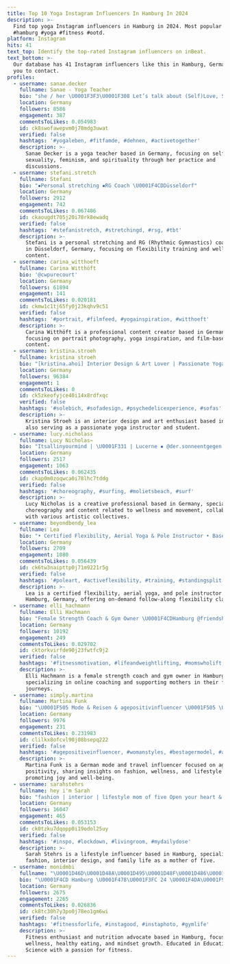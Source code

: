 ```yaml
---
title: Top 10 Yoga Instagram Influencers In Hamburg In 2024
description: >-
  Find top yoga Instagram influencers in Hamburg in 2024. Most popular hashtags:
  #hamburg #yoga #fitness #ootd.
platform: Instagram
hits: 41
text_top: Identify the top-rated Instagram influencers on inBeat.
text_bottom: >-
  Our database has 41 Instagram influencers like this in Hamburg, Germany for
  you to contact.
profiles:
  - username: sanae.decker
    fullname: Sanae - Yoga Teacher
    bio: "she / her \U0001F3F3️‍\U0001F308 Let’s talk about (Self)Love, Sexuality, Feminism & Spirtuality \U0001F618 \U0001F48C DM für 1:1 Yoga \U0001F9D8\U0001F3FC‍♀️ \U0001F399Trust Yourself, Love! & Yoniradio ✳️CH"
    location: Germany
    followers: 8586
    engagement: 387
    commentsToLikes: 0.054983
    id: ck8swofawepvm0j78mdg3uwat
    verified: false
    hashtags: '#yogaleben, #fitfamde, #dehnen, #activetogether'
    description: >-
      Sanae Decker is a yoga teacher based in Germany, focusing on self-love,
      sexuality, feminism, and spirituality through her practice and
      discussions.
  - username: stefani.stretch
    fullname: Stefani
    bio: "▪️Personal stretching ▪️RG Coach \U0001F4CDDüsseldorf"
    location: Germany
    followers: 2912
    engagement: 742
    commentsToLikes: 0.067406
    id: ckaougdt705j20i78rk8ewadq
    verified: false
    hashtags: '#stefanistretch, #stretchingd, #rsg, #tbt'
    description: >-
      Stefani is a personal stretching and RG (Rhythmic Gymnastics) coach based
      in Düsseldorf, Germany, focusing on flexibility training and wellness
      content.
  - username: carina_witthoeft
    fullname: Carina Witthöft
    bio: '@cwpurecourt'
    location: Germany
    followers: 61894
    engagement: 141
    commentsToLikes: 0.020181
    id: ckmw1c1tj65fy0j23kqhv9c51
    verified: false
    hashtags: '#portrait, #filmfeed, #yogainspiration, #witthoeft'
    description: >-
      Carina Witthöft is a professional content creator based in Germany,
      focusing on portrait photography, yoga inspiration, and film-based
      content.
  - username: kristina.stroeh
    fullname: kristina stroeh
    bio: "[kristina.ahoi] Interior Design & Art Lover | Passionate Yoga Instructor & Student \U0001F4CDHamburg"
    location: Germany
    followers: 96384
    engagement: 1
    commentsToLikes: 0
    id: ck5zkeofyjce40i14x8rdfxqc
    verified: false
    hashtags: '#solebich, #sofadesign, #psychedelicexperience, #sofas'
    description: >-
      Kristina Stroeh is an interior design and art enthusiast based in Hamburg,
      also serving as a passionate yoga instructor and student.
  - username: lucy.nicholass
    fullname: Lucy Nicholas♒️
    bio: "Itsallinyourmind | \U0001F331 | Lucerne ▪️ @der.sonneentgegen ▪️ @neumcollective @kurzbild ▪️ @tntlucerne come through monday 8pm"
    location: Germany
    followers: 2517
    engagement: 1063
    commentsToLikes: 0.062435
    id: ckap0m0zoqwca0i78lhc7tddg
    verified: false
    hashtags: '#choreography, #surfing, #molietsbeach, #surf'
    description: >-
      Lucy Nicholas is a creative professional based in Germany, specializing in
      choreography and content related to wellness and movement, collaborating
      with various artistic collectives.
  - username: beyondbendy_lea
    fullname: Lea
    bio: "• Certified Flexibility, Aerial Yoga & Pole Instructor • Based in Hamburg, Germany • 35 follow-along Flexibility Classes \U0001F497 On Demand"
    location: Germany
    followers: 2709
    engagement: 1080
    commentsToLikes: 0.056439
    id: ck6tw3naipttp0j71m9221r5g
    verified: false
    hashtags: '#poleart, #activeflexibility, #training, #standingsplit'
    description: >-
      Lea is a certified flexibility, aerial yoga, and pole instructor based in
      Hamburg, Germany, offering on-demand follow-along flexibility classes.
  - username: elli_hachmann
    fullname: Elli Hachmann
    bio: "Female Strength Coach & Gym Owner \U0001F4CDHamburg @friendship_gym_hamburg \U0001F467\U0001F476Mom of 2 ⬇️Online Coaching"
    location: Germany
    followers: 10192
    engagement: 249
    commentsToLikes: 0.029702
    id: cktorkvirfde90j23fwtfc9j2
    verified: false
    hashtags: '#fitnessmotivation, #lifeandweightlifting, #momswholift, #girlswholift'
    description: >-
      Elli Hachmann is a female strength coach and gym owner in Hamburg,
      specializing in online coaching and supporting mothers in their fitness
      journeys.
  - username: simply.martina
    fullname: Martina Funk
    bio: "\U0001F505 Mode & Reisen & agepositivinfluencer \U0001F505 \U0001F1E9\U0001F1EA *1960 verheiratet \U0001F505 liebe Yoga & Lachen & Meer \U0001F48B"
    location: Germany
    followers: 9976
    engagement: 231
    commentsToLikes: 0.231983
    id: clilkx8ofcvl90j08bsepq222
    verified: false
    hashtags: '#agepositiveinfluencer, #womanstyles, #bestagermodel, #agepositivemodel'
    description: >-
      Martina Funk is a German mode and travel influencer focused on age
      positivity, sharing insights on fashion, wellness, and lifestyle while
      promoting joy and well-being.
  - username: sarahstehrs
    fullname: hey i'm Sarah
    bio: "fashion | interior | lifestyle mom of five Open your heart & live your life ✨ \U0001F4CDHamburg"
    location: Germany
    followers: 16047
    engagement: 465
    commentsToLikes: 0.053153
    id: ck0tzku7dqopp0i19odol25uy
    verified: false
    hashtags: '#inspo, #lockdown, #livingroom, #mydailydose'
    description: >-
      Sarah Stehrs is a lifestyle influencer based in Hamburg, specializing in
      fashion, interior design, and family life as a mother of five.
  - username: monidmbi
    fullname: "\U0001D46D\U0001D48A\U0001D495\U0001D48F\U0001D486\U0001D494\U0001D494 | \U0001D475\U0001D496\U0001D495\U0001D493\U0001D48A\U0001D495\U0001D48A\U0001D490\U0001D48F | \U0001D474\U0001D48A\U0001D48F\U0001D485\U0001D494\U0001D486\U0001D495"
    bio: "\U0001F4CD Hamburg \U0001F478\U0001F3FC 24 \U0001F4DA\U0001F913 MA Educational Science \U0001F3CB\U0001F3FC‍♀️\U0001F349 Fitness & Foodlover"
    location: Germany
    followers: 2675
    engagement: 2265
    commentsToLikes: 0.026836
    id: ck8tc30h7y3po0j78eo1gm6wi
    verified: false
    hashtags: '#fitnessforlife, #instagood, #instaphoto, #gymlife'
    description: >-
      Fitness enthusiast and nutrition advocate based in Hamburg, focusing on
      wellness, healthy eating, and mindset growth. Educated in Educational
      Science with a passion for fitness.
---
```


